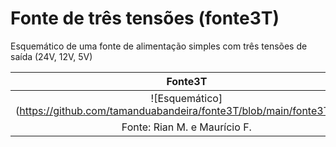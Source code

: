 # Fonte de três tensões (fonte3T)

Esquemático de uma fonte de alimentação simples com três tensões de saída (24V, 12V, 5V)

|  Fonte3T  |
| :-------: |
| ![Esquemático] (https://github.com/tamanduabandeira/fonte3T/blob/main/fonte3T.PNG) |
| Fonte: Rian M. e Maurício F.
